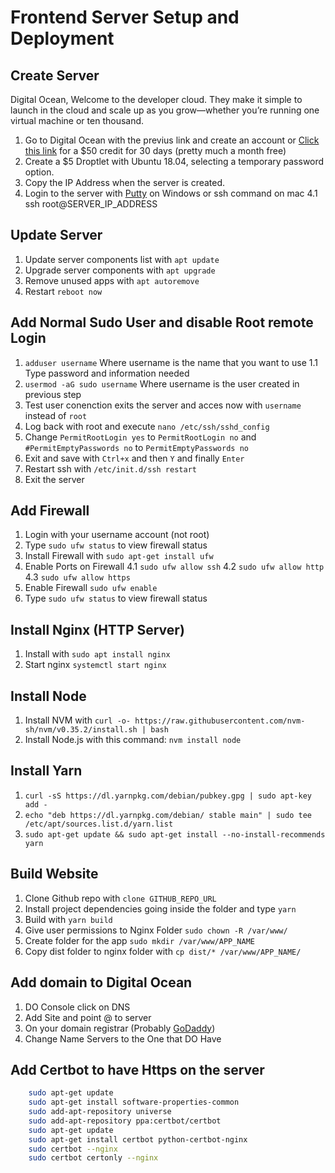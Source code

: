 # Frontend Server Setup and Deployment

## Create Server

Digital Ocean, Welcome to the developer cloud. They make it simple to launch in the cloud and scale up as you grow—whether you’re running one virtual machine or ten thousand.

1. Go to Digital Ocean with the previus link and create an account or [Click this link](https://m.do.co/c/ce761b3417ec) for a \$50 credit for 30 days (pretty much a month free)
2. Create a \$5 Droptlet with Ubuntu 18.04, selecting a temporary password option.
3. Copy the IP Address when the server is created.
4. Login to the server with [Putty](https://www.chiark.greenend.org.uk/~sgtatham/putty/latest.html) on Windows or ssh command on mac
   4.1 ssh root@SERVER_IP_ADDRESS

## Update Server

1. Update server components list with `apt update`
2. Upgrade server components with `apt upgrade`
3. Remove unused apps with `apt autoremove`
4. Restart `reboot now`

## Add Normal Sudo User and disable Root remote Login

1. `adduser username` Where username is the name that you want to use
   1.1 Type password and information needed
2. `usermod -aG sudo username` Where username is the user created in previous step
3. Test user conenction exits the server and acces now with `username` instead of `root`
4. Log back with root and execute `nano /etc/ssh/sshd_config`
5. Change `PermitRootLogin yes` to `PermitRootLogin no` and `#PermitEmptyPasswords no` to `PermitEmptyPasswords no`
6. Exit and save with `Ctrl+x` and then `Y` and finally `Enter`
7. Restart ssh with `/etc/init.d/ssh restart`
8. Exit the server

## Add Firewall

1. Login with your username account (not root)
2. Type `sudo ufw status` to view firewall status
3. Install Firewall with `sudo apt-get install ufw`
4. Enable Ports on Firewall
   4.1 `sudo ufw allow ssh`
   4.2 `sudo ufw allow http`
   4.3 `sudo ufw allow https`
5. Enable Firewall `sudo ufw enable`
6. Type `sudo ufw status` to view firewall status

## Install Nginx (HTTP Server)

1. Install with `sudo apt install nginx`
2. Start nginx `systemctl start nginx`

## Install Node

1. Install NVM with `curl -o- https://raw.githubusercontent.com/nvm-sh/nvm/v0.35.2/install.sh | bash`
2. Install Node.js with this command: `nvm install node`

## Install Yarn

1. `curl -sS https://dl.yarnpkg.com/debian/pubkey.gpg | sudo apt-key add -`
2. `echo "deb https://dl.yarnpkg.com/debian/ stable main" | sudo tee /etc/apt/sources.list.d/yarn.list`
3. `sudo apt-get update && sudo apt-get install --no-install-recommends yarn`

## Build Website

1. Clone Github repo with `clone GITHUB_REPO_URL`
2. Install project dependencies going inside the folder and type `yarn`
3. Build with `yarn build`
4. Give user permissions to Nginx Folder `sudo chown -R /var/www/`
5. Create folder for the app `sudo mkdir /var/www/APP_NAME`
6. Copy dist folder to nginx folder with `cp dist/* /var/www/APP_NAME/`

## Add domain to Digital Ocean

1. DO Console click on DNS
2. Add Site and point @ to server
3. On your domain registrar (Probably [GoDaddy](https://www.godaddy.com/))
4. Change Name Servers to the One that DO Have

## Add Certbot to have Https on the server

```bash
    sudo apt-get update
    sudo apt-get install software-properties-common
    sudo add-apt-repository universe
    sudo add-apt-repository ppa:certbot/certbot
    sudo apt-get update
    sudo apt-get install certbot python-certbot-nginx
    sudo certbot --nginx
    sudo certbot certonly --nginx
```
